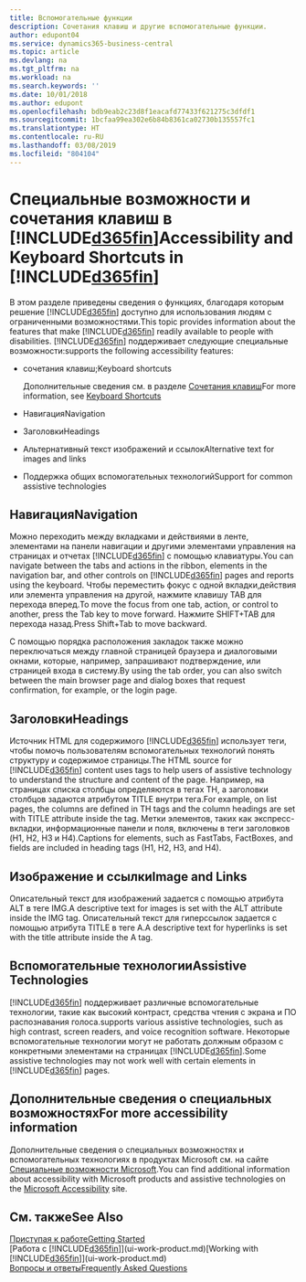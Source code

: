 ```yaml
---
title: Вспомогательные функции
description: Сочетания клавиш и другие вспомогательные функции.
author: edupont04
ms.service: dynamics365-business-central
ms.topic: article
ms.devlang: na
ms.tgt_pltfrm: na
ms.workload: na
ms.search.keywords: ''
ms.date: 10/01/2018
ms.author: edupont
ms.openlocfilehash: bdb9eab2c23d8f1eacafd77433f621275c3dfdf1
ms.sourcegitcommit: 1bcfaa99ea302e6b84b8361ca02730b135557fc1
ms.translationtype: HT
ms.contentlocale: ru-RU
ms.lasthandoff: 03/08/2019
ms.locfileid: "804104"
---
```

# <a name="accessibility-and-keyboard-shortcuts-in-included365finincludesd365finmdmd"></a><span data-ttu-id="37c3a-103">Специальные возможности и сочетания клавиш в [!INCLUDE[d365fin](includes/d365fin_md.md)]</span><span class="sxs-lookup"><span data-stu-id="37c3a-103">Accessibility and Keyboard Shortcuts in [!INCLUDE[d365fin](includes/d365fin_md.md)]</span></span>
<span data-ttu-id="37c3a-104">В этом разделе приведены сведения о функциях, благодаря которым решение [!INCLUDE[d365fin](includes/d365fin_md.md)] доступно для использования людям с ограниченными возможностями.</span><span class="sxs-lookup"><span data-stu-id="37c3a-104">This topic provides information about the features that make [!INCLUDE[d365fin](includes/d365fin_md.md)] readily available to people with disabilities.</span></span> [!INCLUDE[d365fin](includes/d365fin_md.md)] <span data-ttu-id="37c3a-105">поддерживает следующие специальные возможности:</span><span class="sxs-lookup"><span data-stu-id="37c3a-105">supports the following accessibility features:</span></span>  

-   <span data-ttu-id="37c3a-106">сочетания клавиш;</span><span class="sxs-lookup"><span data-stu-id="37c3a-106">Keyboard shortcuts</span></span>

    <span data-ttu-id="37c3a-107">Дополнительные сведения см. в разделе [Сочетания клавиш](keyboard-shortcuts.md)</span><span class="sxs-lookup"><span data-stu-id="37c3a-107">For more information, see [Keyboard Shortcuts](keyboard-shortcuts.md)</span></span>

-   <span data-ttu-id="37c3a-108">Навигация</span><span class="sxs-lookup"><span data-stu-id="37c3a-108">Navigation</span></span>  

-   <span data-ttu-id="37c3a-109">Заголовки</span><span class="sxs-lookup"><span data-stu-id="37c3a-109">Headings</span></span>  

-   <span data-ttu-id="37c3a-110">Альтернативный текст изображений и ссылок</span><span class="sxs-lookup"><span data-stu-id="37c3a-110">Alternative text for images and links</span></span>  

-   <span data-ttu-id="37c3a-111">Поддержка общих вспомогательных технологий</span><span class="sxs-lookup"><span data-stu-id="37c3a-111">Support for common assistive technologies</span></span>  

<!-- moved to separate article
##  <a name="Keyboard"></a> Keyboard Shortcuts in the browser
 [!INCLUDE[d365fin](includes/d365fin_md.md)] supports the keyboard shortcuts that are supported by most web browsers. The keyboard shortcuts described here refer to the U.S. keyboard layout. The layout of the keys on other keyboards may not correspond exactly to the keys on a U.S. keyboard.  

|To do this|Press|  
|----------------|-----------|  
|To move focus to the next or previous control or element on a page, such as buttons, fields, or items in a list.|Tab, Shift+Tab|  
|To enable or access the element or control that is in focus.|Enter|  
|To scroll items up and down in a list.|Up Arrow, Down Arrow|  
|To scroll columns of an item left and right in a list.|Left Arrow, Right Arrow|  
|To open a drop-down list or look up a value for a field.|Alt+Down Arrow|  
|To move focus to the next element outside the list.|Ctrl + Enter|  
|To see the transactions that resulted in a calculated value in a field.|Alt+Right Arrow|  

-->

##  <a name="Navigation"></a> <span data-ttu-id="37c3a-112">Навигация</span><span class="sxs-lookup"><span data-stu-id="37c3a-112">Navigation</span></span>  
 <span data-ttu-id="37c3a-113">Можно переходить между вкладками и действиями в ленте, элементами на панели навигации и другими элементами управления на страницах и отчетах [!INCLUDE[d365fin](includes/d365fin_md.md)] с помощью клавиатуры.</span><span class="sxs-lookup"><span data-stu-id="37c3a-113">You can navigate between the tabs and actions in the ribbon, elements in the navigation bar, and other controls on [!INCLUDE[d365fin](includes/d365fin_md.md)] pages and reports using the keyboard.</span></span> <span data-ttu-id="37c3a-114">Чтобы переместить фокус с одной вкладки,действия или элемента управления на другой, нажмите клавишу TAB для перехода вперед.</span><span class="sxs-lookup"><span data-stu-id="37c3a-114">To move the focus from one tab, action, or control to another, press the Tab key to move forward.</span></span> <span data-ttu-id="37c3a-115">Нажмите SHIFT+TAB для перехода назад.</span><span class="sxs-lookup"><span data-stu-id="37c3a-115">Press Shift+Tab to move backward.</span></span>  

 <span data-ttu-id="37c3a-116">С помощью порядка расположения закладок также можно переключаться между главной страницей браузера и диалоговыми окнами, которые, например, запрашивают подтверждение, или страницей входа в систему.</span><span class="sxs-lookup"><span data-stu-id="37c3a-116">By using the tab order, you can also switch between the main browser page and dialog boxes that request confirmation, for example, or the login page.</span></span>  

##  <a name="Headings"></a> <span data-ttu-id="37c3a-117">Заголовки</span><span class="sxs-lookup"><span data-stu-id="37c3a-117">Headings</span></span>  
 <span data-ttu-id="37c3a-118">Источник HTML для содержимого [!INCLUDE[d365fin](includes/d365fin_md.md)] использует теги, чтобы помочь пользователям вспомогательных технологий понять структуру и содержимое страницы.</span><span class="sxs-lookup"><span data-stu-id="37c3a-118">The HTML source for [!INCLUDE[d365fin](includes/d365fin_md.md)] content uses tags to help users of assistive technology to understand the structure and content of the page.</span></span> <span data-ttu-id="37c3a-119">Например, на страницах списка столбцы определяются в тегах TH, а заголовки столбцов задаются атрибутом TITLE внутри тега.</span><span class="sxs-lookup"><span data-stu-id="37c3a-119">For example, on list pages, the columns are defined in TH tags and the column headings are set with TITLE attribute inside the tag.</span></span> <span data-ttu-id="37c3a-120">Метки элементов, таких как экспресс-вкладки, информационные панели и поля, включены в теги заголовков (H1, H2, H3 и H4).</span><span class="sxs-lookup"><span data-stu-id="37c3a-120">Captions for elements, such as FastTabs, FactBoxes, and fields are included in heading tags (H1, H2, H3, and H4).</span></span>  

##  <a name="Images"></a> <span data-ttu-id="37c3a-121">Изображение и ссылки</span><span class="sxs-lookup"><span data-stu-id="37c3a-121">Image and Links</span></span>  
 <span data-ttu-id="37c3a-122">Описательный текст для изображений задается с помощью атрибута ALT в теге IMG.</span><span class="sxs-lookup"><span data-stu-id="37c3a-122">A descriptive text for images is set with the ALT attribute inside the IMG tag.</span></span> <span data-ttu-id="37c3a-123">Описательный текст для гиперссылок задается с помощью атрибута TITLE в теге A.</span><span class="sxs-lookup"><span data-stu-id="37c3a-123">A descriptive text for hyperlinks is set with the title attribute inside the A tag.</span></span>  

##  <a name="AssistiveTech"></a> <span data-ttu-id="37c3a-124">Вспомогательные технологии</span><span class="sxs-lookup"><span data-stu-id="37c3a-124">Assistive Technologies</span></span>  
[!INCLUDE[d365fin](includes/d365fin_md.md)] <span data-ttu-id="37c3a-125">поддерживает различные вспомогательные технологии, такие как высокий контраст, средства чтения с экрана и ПО распознавания голоса.</span><span class="sxs-lookup"><span data-stu-id="37c3a-125">supports various assistive technologies, such as high contrast, screen readers, and voice recognition software.</span></span> <span data-ttu-id="37c3a-126">Некоторые вспомогательные технологии могут не работать должным образом с конкретными элементами на страницах [!INCLUDE[d365fin](includes/d365fin_md.md)].</span><span class="sxs-lookup"><span data-stu-id="37c3a-126">Some assistive technologies may not work well with certain elements in [!INCLUDE[d365fin](includes/d365fin_md.md)] pages.</span></span>  

## <a name="for-more-accessibility-information"></a><span data-ttu-id="37c3a-127">Дополнительные сведения о специальных возможностях</span><span class="sxs-lookup"><span data-stu-id="37c3a-127">For more accessibility information</span></span>  
<span data-ttu-id="37c3a-128">Дополнительные сведения о специальных возможностях и вспомогательных технологиях в продуктах Microsoft см. на сайте [Специальные возможности Microsoft](https://go.microsoft.com/fwlink/?LinkId=262160).</span><span class="sxs-lookup"><span data-stu-id="37c3a-128">You can find additional information about accessibility with Microsoft products and assistive technologies on the [Microsoft Accessibility](https://go.microsoft.com/fwlink/?LinkId=262160) site.</span></span>

## <a name="see-also"></a><span data-ttu-id="37c3a-129">См. также</span><span class="sxs-lookup"><span data-stu-id="37c3a-129">See Also</span></span>
[<span data-ttu-id="37c3a-130">Приступая к работе</span><span class="sxs-lookup"><span data-stu-id="37c3a-130">Getting Started</span></span>](product-get-started.md)  
<span data-ttu-id="37c3a-131">[Работа с [!INCLUDE[d365fin](includes/d365fin_md.md)]](ui-work-product.md)</span><span class="sxs-lookup"><span data-stu-id="37c3a-131">[Working with [!INCLUDE[d365fin](includes/d365fin_md.md)]](ui-work-product.md)</span></span>  
[<span data-ttu-id="37c3a-132">Вопросы и ответы</span><span class="sxs-lookup"><span data-stu-id="37c3a-132">Frequently Asked Questions</span></span>](across-faq.md)  
